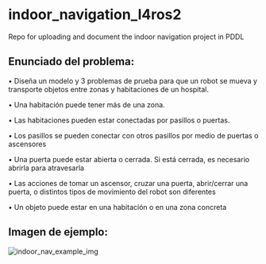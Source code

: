 # indoor_navigation_l4ros2
Repo for uploading and document the indoor navigation project in PDDL

## Enunciado del problema:
• Diseña un modelo y 3 problemas de prueba para que
un robot se mueva y transporte objetos entre zonas y
habitaciones de un hospital.

• Una habitación puede tener más de una zona.

• Las habitaciones pueden estar conectadas por
pasillos o puertas.

• Los pasillos se pueden conectar con otros pasillos por
medio de puertas o ascensores

• Una puerta puede estar abierta o cerrada. Si está
cerrada, es necesario abrirla para atravesarla

• Las acciones de tomar un ascensor, cruzar una puerta,
abrir/cerrar una puerta, o distintos tipos de
movimiento del robot son diferentes

• Un objeto puede estar en una habitación o en una
zona concreta

## Imagen de ejemplo:

![indoor_nav_example_img](https://user-images.githubusercontent.com/22964725/159479039-f37a2b22-a483-4cb9-bd47-13fb38839c45.png)

